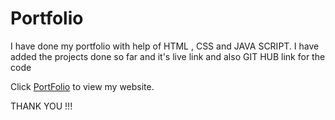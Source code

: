 # Portfolio

I have done my portfolio with help of HTML , CSS and JAVA SCRIPT. I have added the projects done so far and it's live link and also GIT HUB link for the code 

Click [PortFolio](https://pranavkrishnaa.netlify.app) to view my website.

THANK YOU !!!
